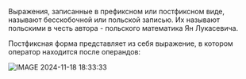 Выражения, записанные в префиксном или постфиксном виде, называют бесскобочной или польской записью. 
Их называют польскими в честь автора - польского математика Ян Лукасевича.

Постфиксная форма представляет из себя выражение, в котором оператор находится после операндов:

![IMAGE 2024-11-18 18:33:33](https://github.com/user-attachments/assets/26a600a2-7336-4588-b2ca-68b1a3b1e01a)


